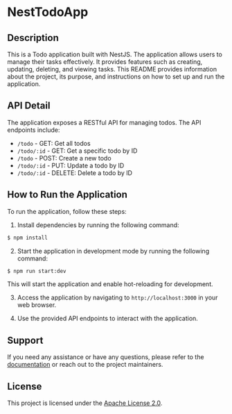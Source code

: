 # NestTodoApp

## Description

This is a Todo application built with NestJS. The application allows users to manage their tasks effectively. It provides features such as creating, updating, deleting, and viewing tasks. This README provides information about the project, its purpose, and instructions on how to set up and run the application.

## API Detail

The application exposes a RESTful API for managing todos. The API endpoints include:

- `/todo` - GET: Get all todos
- `/todo/:id` - GET: Get a specific todo by ID
- `/todo` - POST: Create a new todo
- `/todo/:id` - PUT: Update a todo by ID
- `/todo/:id` - DELETE: Delete a todo by ID

## How to Run the Application

To run the application, follow these steps:

1. Install dependencies by running the following command:
  ```bash
  $ npm install
  ```

2. Start the application in development mode by running the following command:
  ```bash
  $ npm run start:dev
  ```

  This will start the application and enable hot-reloading for development.

3. Access the application by navigating to `http://localhost:3000` in your web browser.

4. Use the provided API endpoints to interact with the application.

## Support

If you need any assistance or have any questions, please refer to the [documentation](https://docs.nestjs.com) or reach out to the project maintainers.

## License

This project is licensed under the [Apache License 2.0](LICENSE).
